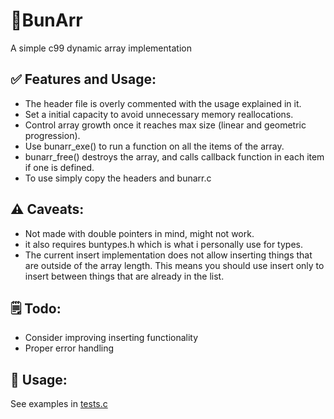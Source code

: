 # 🐇BunArr
A simple c99 dynamic array implementation

## ✅ Features and Usage:

- The header file is overly commented with the usage explained in it.
- Set a initial capacity to avoid unnecessary memory reallocations.
- Control array growth once it reaches max size (linear and geometric progression).
- Use bunarr_exe() to run a function on all the items of the array.
- bunarr_free() destroys the array, and calls callback function in each item if one is defined.
- To use simply copy the headers and bunarr.c

## ⚠️  Caveats:

- Not made with double pointers in mind, might not work.
- it also requires buntypes.h which is what i personally use for types.
- The current insert implementation does not allow inserting things that are outside of the array length.
This means you should use insert only to insert between things that are already in the list.

## 🗒️ Todo:
- Consider improving inserting functionality
- Proper error handling

## 💾 Usage:
See examples in [tests.c](tests.c)
